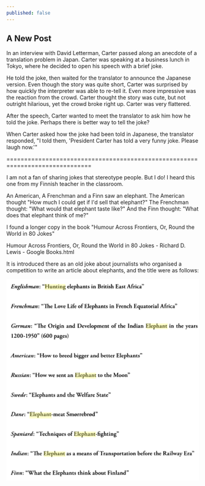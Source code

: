 ```yaml
---
published: false
---
```

## A New Post

In an interview with David Letterman, Carter passed along an anecdote of a translation problem in Japan. Carter was speaking at a business lunch in Tokyo, where he decided to open his speech with a brief joke.

 He told the joke, then waited for the translator to announce the Japanese version. Even though the story was quite short, Carter was surprised by how quickly the interpreter was able to re-tell it. Even more impressive was the reaction from the crowd. Carter thought the story was cute, but not outright hilarious, yet the crowd broke right up. Carter was very flattered.

 After the speech, Carter wanted to meet the translator to ask him how he told the joke. Perhaps there is better way to tell the joke?

 When Carter asked how the joke had been told in Japanese, the translator responded, "I told them, 'President Carter has told a very funny joke. Please laugh now.'"

==============================================================================

I am not a fan of sharing jokes that stereotype people. But I do! I heard this one from my Finnish teacher in the classroom.

An American, A Frenchman and a Finn saw an elephant.
The American thought "How much I could get if I'd sell that elephant?"
The Frenchman thought: "What would that elephant taste like?"
And the Finn thought: "What does that elephant think of me?"

I found a longer copy in the book "Humour Across Frontiers, Or, Round the World in 80 Jokes"

Humour Across Frontiers, Or, Round the World in 80 Jokes - Richard D. Lewis - Google Books.html

It is introduced there as an old joke about journalists who organised a competition to write an article about elephants, and the title were as follows:

![Elephant Joke](images/elephant-joke.png)




